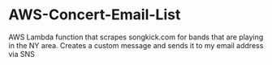 # AWS-Concert-Email-List
AWS Lambda function that scrapes songkick.com for bands that are playing in the NY area. Creates a custom message and sends it to my email address via SNS

